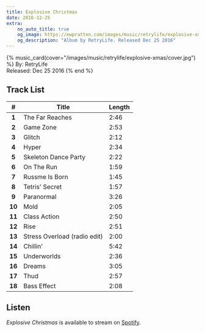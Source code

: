 ```yaml
---
title: Explosive Christmas
date: 2016-12-25
extra:
    no_auto_title: true
    og_image: https://ewpratten.com/images/music/retrylife/explosive-xmas/cover.jpg
    og_description: "Album by RetryLife. Released Dec 25 2016"
---
```



{% music_card(cover="/images/music/retrylife/explosive-xmas/cover.jpg") %}
By: RetryLife<br>
Released: Dec 25 2016
{% end %}

## Track List

|   #    | Title                        | Length |
|:------:|------------------------------|--------|
| **1**  | The Far Reaches              | 2:46   |
| **2**  | Game Zone                    | 2:53   |
| **3**  | Glitch                       | 2:12   |
| **4**  | Hyper                        | 2:34   |
| **5**  | Skeleton Dance Party         | 2:22   |
| **6**  | On The Run                   | 1:59   |
| **7**  | Russme Is Born               | 1:45   |
| **8**  | Tetris' Secret               | 1:57   |
| **9**  | Paranormal                   | 3:26   |
| **10** | Mold                         | 2:05   |
| **11** | Class Action                 | 2:50   |
| **12** | Rise                         | 2:51   |
| **13** | Stress Overload (radio edit) | 2:00   |
| **14** | Chillin'                     | 5:42   |
| **15** | Underworlds                  | 2:36   |
| **16** | Dreams                       | 3:05   |
| **17** | Thud                         | 2:57   |
| **18** | Bass Effect                  | 2:08   |

## Listen

*Explosive Christmas* is available to stream on [Spotify](https://open.spotify.com/album/2skpFmpTQmTRcCoOQk76O6).
